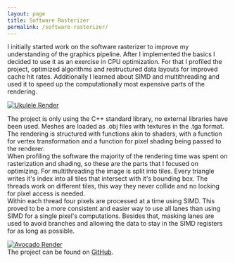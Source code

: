 ```yaml
---
layout: page
title: Software Rasterizer
permalink: /software-rasterizer/
---
```


I initially started work on the software rasterizer to improve my understanding of the graphics pipeline.
After I implemented the basics I decided to use it as an exercise in CPU optimization. For that I profiled the project, optimized algorithms and restructured data layouts for
improved cache hit rates. Additionally I learned about SIMD and multithreading and used it to speed up the computationally most expensive parts of the rendering.

<a href="/images/SoftwareRasterizer/ukulele.png" target="_blank">
  <img src="/images/SoftwareRasterizer/ukulele.jpg" alt="Ukulele Render"/>
</a>

The project is only using the C++ standard library, no external libraries have been used. Meshes are loaded as .obj files with textures in the .tga format. 
The rendering is structured with functions akin to shaders, with a function for vertex transformation and a function for pixel shading being passed to the renderer.  
When profiling the software the majority of the rendering time was spent on rasterization and shading, so these are the parts that I focused on optimizing.
For multithreading the image is split into tiles. Every triangle writes it's index into all tiles that intersect with it's bounding box. 
The threads work on different tiles, this way they never collide and no locking for pixel access is needed.  
Within each thread four pixels are processed at a time using SIMD. This proved to be a more consistent and easier way to use all lanes than using SIMD for a 
single pixel's computations. Besides that, masking lanes are used to avoid branches and allowing the data to stay in the SIMD registers for as long as possible. 

<a href="/images/SoftwareRasterizer/avocado.png" target="_blank">
  <img src="/images/SoftwareRasterizer/avocado.jpg" alt="Avocado Render">
</a>

<div>
The project can be found on <a href="https://github.com/Gaukler/Software-Rasterizer" class="link-visible">GitHub</a>.
</div>